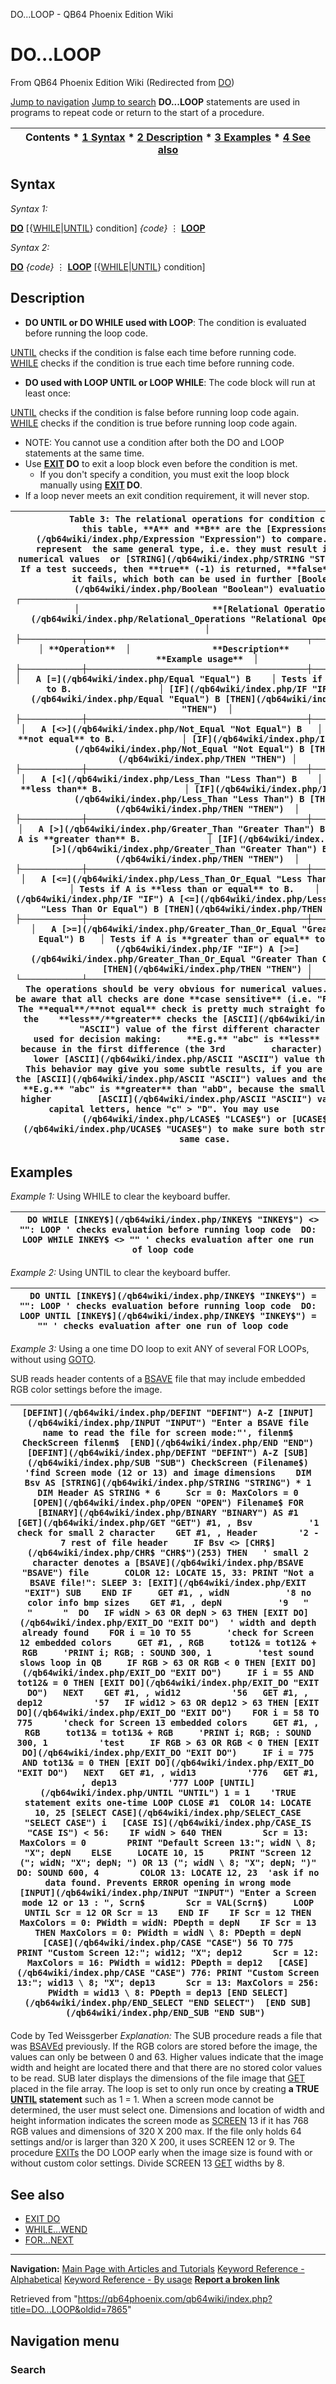 


DO...LOOP - QB64 Phoenix Edition Wiki








# DO...LOOP



From QB64 Phoenix Edition Wiki
(Redirected from [DO](/qb64wiki/index.php?title=DO&redirect=no "DO"))


[Jump to navigation](#mw-head)
[Jump to search](#searchInput)
**DO...LOOP** statements are used in programs to repeat code or return to the start of a procedure.


  






| Contents * [1 Syntax](#Syntax) * [2 Description](#Description) * [3 Examples](#Examples) * [4 See also](#See_also) |
| --- |


## Syntax


*Syntax 1:*



**[DO](/qb64wiki/index.php/DO "DO")** [{[WHILE](/qb64wiki/index.php/WHILE "WHILE")|[UNTIL](/qb64wiki/index.php/UNTIL "UNTIL")} condition]
*{code}*
⋮
**[LOOP](/qb64wiki/index.php/LOOP "LOOP")**
  

*Syntax 2:*



**[DO](/qb64wiki/index.php/DO "DO")**
*{code}*
⋮
**[LOOP](/qb64wiki/index.php/LOOP "LOOP")** [{[WHILE](/qb64wiki/index.php/WHILE "WHILE")|[UNTIL](/qb64wiki/index.php/UNTIL "UNTIL")} condition]
  




## Description


* **DO UNTIL or DO WHILE used with LOOP**: The condition is evaluated before running the loop code.


[UNTIL](/qb64wiki/index.php/UNTIL "UNTIL") checks if the condition is false each time before running code.
[WHILE](/qb64wiki/index.php/WHILE "WHILE") checks if the condition is true each time before running code.
* **DO used with LOOP UNTIL or LOOP WHILE**: The code block will run at least once:


[UNTIL](/qb64wiki/index.php/UNTIL "UNTIL") checks if the condition is false before running loop code again.
[WHILE](/qb64wiki/index.php/WHILE "WHILE") checks if the condition is true before running loop code again.
* NOTE: You cannot use a condition after both the DO and LOOP statements at the same time.
* Use **[EXIT](/qb64wiki/index.php/EXIT "EXIT") DO** to exit a loop block even before the condition is met.
	+ If you don't specify a condition, you must exit the loop block manually using **[EXIT](/qb64wiki/index.php/EXIT "EXIT") DO**.
* If a loop never meets an exit condition requirement, it will never stop.


  






| ```          Table 3: The relational operations for condition checking.   In this table, **A** and **B** are the [Expressions](/qb64wiki/index.php/Expression "Expression") to compare. Both must represent  the same general type, i.e. they must result into either numerical values  or [STRING](/qb64wiki/index.php/STRING "STRING") values. If a test succeeds, then **true** (-1) is returned, **false** (0)      if it fails, which both can be used in further [Boolean](/qb64wiki/index.php/Boolean "Boolean") evaluations.  ┌─────────────────────────────────────────────────────────────────────────┐  │                          **[Relational Operations](/qb64wiki/index.php/Relational_Operations "Relational Operations")**                          │  ├────────────┬───────────────────────────────────────────┬────────────────┤  │ **Operation**  │                **Description**                │ **Example usage**  │  ├────────────┼───────────────────────────────────────────┼────────────────┤  │   A [=](/qb64wiki/index.php/Equal "Equal") B    │ Tests if A is **equal** to B.                 │ [IF](/qb64wiki/index.php/IF "IF") A [=](/qb64wiki/index.php/Equal "Equal") B [THEN](/qb64wiki/index.php/THEN "THEN")  │  ├────────────┼───────────────────────────────────────────┼────────────────┤  │   A [<>](/qb64wiki/index.php/Not_Equal "Not Equal") B   │ Tests if A is **not equal** to B.             │ [IF](/qb64wiki/index.php/IF "IF") A [<>](/qb64wiki/index.php/Not_Equal "Not Equal") B [THEN](/qb64wiki/index.php/THEN "THEN") │  ├────────────┼───────────────────────────────────────────┼────────────────┤  │   A [<](/qb64wiki/index.php/Less_Than "Less Than") B    │ Tests if A is **less than** B.                │ [IF](/qb64wiki/index.php/IF "IF") A [<](/qb64wiki/index.php/Less_Than "Less Than") B [THEN](/qb64wiki/index.php/THEN "THEN")  │  ├────────────┼───────────────────────────────────────────┼────────────────┤  │   A [>](/qb64wiki/index.php/Greater_Than "Greater Than") B    │ Tests if A is **greater than** B.             │ [IF](/qb64wiki/index.php/IF "IF") A [>](/qb64wiki/index.php/Greater_Than "Greater Than") B [THEN](/qb64wiki/index.php/THEN "THEN")  │  ├────────────┼───────────────────────────────────────────┼────────────────┤  │   A [<=](/qb64wiki/index.php/Less_Than_Or_Equal "Less Than Or Equal") B   │ Tests if A is **less than or equal** to B.    │ [IF](/qb64wiki/index.php/IF "IF") A [<=](/qb64wiki/index.php/Less_Than_Or_Equal "Less Than Or Equal") B [THEN](/qb64wiki/index.php/THEN "THEN") │  ├────────────┼───────────────────────────────────────────┼────────────────┤  │   A [>=](/qb64wiki/index.php/Greater_Than_Or_Equal "Greater Than Or Equal") B   │ Tests if A is **greater than or equal** to B. │ [IF](/qb64wiki/index.php/IF "IF") A [>=](/qb64wiki/index.php/Greater_Than_Or_Equal "Greater Than Or Equal") B [THEN](/qb64wiki/index.php/THEN "THEN") │  └────────────┴───────────────────────────────────────────┴────────────────┘    The operations should be very obvious for numerical values. For strings    be aware that all checks are done **case sensitive** (i.e. "Foo" <> "foo").    The **equal**/**not equal** check is pretty much straight forward, but for the    **less**/**greater** checks the [ASCII](/qb64wiki/index.php/ASCII "ASCII") value of the first different character is                           used for decision making:     **E.g.** "abc" is **less** than "abd", because in the first difference (the 3rd         character) the "c" has a lower [ASCII](/qb64wiki/index.php/ASCII "ASCII") value than the "d".     This behavior may give you some subtle results, if you are not aware of                    the [ASCII](/qb64wiki/index.php/ASCII "ASCII") values and the written case:     **E.g.** "abc" is **greater** than "abD", because the small letters have higher         [ASCII](/qb64wiki/index.php/ASCII "ASCII") values than the capital letters, hence "c" > "D". You may use         [LCASE$](/qb64wiki/index.php/LCASE$ "LCASE$") or [UCASE$](/qb64wiki/index.php/UCASE$ "UCASE$") to make sure both strings have the same case.  ``` |
| --- |


  




## Examples


*Example 1:* Using WHILE to clear the keyboard buffer.





| ```   DO WHILE [INKEY$](/qb64wiki/index.php/INKEY$ "INKEY$") <> "": LOOP ' checks evaluation before running loop code  DO: LOOP WHILE INKEY$ <> "" ' checks evaluation after one run of loop code   ``` |
| --- |


  

*Example 2:* Using UNTIL to clear the keyboard buffer.





| ```   DO UNTIL [INKEY$](/qb64wiki/index.php/INKEY$ "INKEY$") = "": LOOP ' checks evaluation before running loop code  DO: LOOP UNTIL [INKEY$](/qb64wiki/index.php/INKEY$ "INKEY$") = "" ' checks evaluation after one run of loop code   ``` |
| --- |


  

*Example 3:* Using a one time DO loop to exit ANY of several FOR LOOPs, without using [GOTO](/qb64wiki/index.php/GOTO "GOTO").



SUB reads header contents of a [BSAVE](/qb64wiki/index.php/BSAVE "BSAVE") file that may include embedded RGB color settings before the image.


| ``` [DEFINT](/qb64wiki/index.php/DEFINT "DEFINT") A-Z [INPUT](/qb64wiki/index.php/INPUT "INPUT") "Enter a BSAVE file name to read the file for screen mode:"', filenm$ CheckScreen filenm$  [END](/qb64wiki/index.php/END "END")  [DEFINT](/qb64wiki/index.php/DEFINT "DEFINT") A-Z [SUB](/qb64wiki/index.php/SUB "SUB") CheckScreen (Filename$)        'find Screen mode (12 or 13) and image dimensions    DIM Bsv AS [STRING](/qb64wiki/index.php/STRING "STRING") * 1    DIM Header AS STRING * 6     Scr = 0: MaxColors = 0    [OPEN](/qb64wiki/index.php/OPEN "OPEN") Filename$ FOR [BINARY](/qb64wiki/index.php/BINARY "BINARY") AS #1     [GET](/qb64wiki/index.php/GET "GET") #1, , Bsv           '1 check for small 2 character    GET #1, , Header        '2 - 7 rest of file header     IF Bsv <> [CHR$](/qb64wiki/index.php/CHR$ "CHR$")(253) THEN   ' small 2 character denotes a [BSAVE](/qb64wiki/index.php/BSAVE "BSAVE") file       COLOR 12: LOCATE 15, 33: PRINT "Not a BSAVE file!": SLEEP 3: [EXIT](/qb64wiki/index.php/EXIT "EXIT") SUB    END IF     GET #1, , widN           '8 no color info bmp sizes    GET #1, , depN           '9   "        "      "  DO   IF widN > 63 OR depN > 63 THEN [EXIT DO](/qb64wiki/index.php/EXIT_DO "EXIT DO")  ' width and depth already found    FOR i = 10 TO 55       'check for Screen 12 embedded colors     GET #1, , RGB     tot12& = tot12& + RGB     'PRINT i; RGB; : SOUND 300, 1         'test sound slows loop in QB     IF RGB > 63 OR RGB < 0 THEN [EXIT DO](/qb64wiki/index.php/EXIT_DO "EXIT DO")     IF i = 55 AND tot12& = 0 THEN [EXIT DO](/qb64wiki/index.php/EXIT_DO "EXIT DO")   NEXT    GET #1, , wid12          '56   GET #1, , dep12          '57   IF wid12 > 63 OR dep12 > 63 THEN [EXIT DO](/qb64wiki/index.php/EXIT_DO "EXIT DO")    FOR i = 58 TO 775      'check for Screen 13 embedded colors     GET #1, , RGB     tot13& = tot13& + RGB     'PRINT i; RGB; : SOUND 300, 1          'test     IF RGB > 63 OR RGB < 0 THEN [EXIT DO](/qb64wiki/index.php/EXIT_DO "EXIT DO")     IF i = 775 AND tot13& = 0 THEN [EXIT DO](/qb64wiki/index.php/EXIT_DO "EXIT DO")   NEXT   GET #1, , wid13          '776   GET #1, , dep13          '777 LOOP [UNTIL](/qb64wiki/index.php/UNTIL "UNTIL") 1 = 1    'TRUE statement exits one-time LOOP CLOSE #1  COLOR 14: LOCATE 10, 25 [SELECT CASE](/qb64wiki/index.php/SELECT_CASE "SELECT CASE") i   [CASE IS](/qb64wiki/index.php/CASE_IS "CASE IS") < 56:    IF widN > 640 THEN        Scr = 13: MaxColors = 0        PRINT "Default Screen 13:"; widN \ 8; "X"; depN    ELSE     LOCATE 10, 15     PRINT "Screen 12 ("; widN; "X"; depN; ") OR 13 ("; widN \ 8; "X"; depN; ")"     DO: SOUND 600, 4        COLOR 13: LOCATE 12, 23  'ask if no data found. Prevents ERROR opening in wrong mode        [INPUT](/qb64wiki/index.php/INPUT "INPUT") "Enter a Screen mode 12 or 13 : ", Scrn$        Scr = VAL(Scrn$)     LOOP UNTIL Scr = 12 OR Scr = 13    END IF    IF Scr = 12 THEN MaxColors = 0: PWidth = widN: PDepth = depN    IF Scr = 13 THEN MaxColors = 0: PWidth = widN \ 8: PDepth = depN   [CASE](/qb64wiki/index.php/CASE "CASE") 56 TO 775      PRINT "Custom Screen 12:"; wid12; "X"; dep12      Scr = 12: MaxColors = 16: PWidth = wid12: PDepth = dep12   [CASE](/qb64wiki/index.php/CASE "CASE") 776: PRINT "Custom Screen 13:"; wid13 \ 8; "X"; dep13      Scr = 13: MaxColors = 256: PWidth = wid13 \ 8: PDepth = dep13 [END SELECT](/qb64wiki/index.php/END_SELECT "END SELECT")  [END SUB](/qb64wiki/index.php/END_SUB "END SUB")  ``` |
| --- |


Code by Ted Weissgerber
*Explanation:* The SUB procedure reads a file that was [BSAVEd](/qb64wiki/index.php/BSAVE "BSAVE") previously. If the RGB colors are stored before the image, the values can only be between 0 and 63. Higher values indicate that the image width and height are located there and that there are no stored color values to be read. SUB later displays the dimensions of the file image that [GET](/qb64wiki/index.php/GET_(graphics_statement) "GET (graphics statement)") placed in the file array. The loop is set to only run once by creating **a TRUE [UNTIL](/qb64wiki/index.php/UNTIL "UNTIL") statement** such as 1 = 1. When a screen mode cannot be determined, the user must select one.
Dimensions and location of width and height information indicates the screen mode as [SCREEN](/qb64wiki/index.php/SCREEN "SCREEN") 13 if it has 768 RGB values and dimensions of 320 X 200 max. If the file only holds 64 settings and/or is larger than 320 X 200, it uses SCREEN 12 or 9. The procedure [EXITs](/qb64wiki/index.php/EXIT "EXIT") the DO LOOP early when the image size is found with or without custom color settings.
Divide SCREEN 13 [GET](/qb64wiki/index.php/GET_(graphics_statement) "GET (graphics statement)") widths by 8.
  




## See also


* [EXIT DO](/qb64wiki/index.php/EXIT_DO "EXIT DO")
* [WHILE...WEND](/qb64wiki/index.php/WHILE...WEND "WHILE...WEND")
* [FOR...NEXT](/qb64wiki/index.php/FOR...NEXT "FOR...NEXT")


  






---


**Navigation:**
[Main Page with Articles and Tutorials](/qb64wiki/index.php/Main_Page "Main Page")
[Keyword Reference - Alphabetical](/qb64wiki/index.php/Keyword_Reference_-_Alphabetical "Keyword Reference - Alphabetical")
[Keyword Reference - By usage](/qb64wiki/index.php/Keyword_Reference_-_By_usage "Keyword Reference - By usage")
**[Report a broken link](https://qb64phoenix.com/forum/showthread.php?tid=2800)**  





Retrieved from "<https://qb64phoenix.com/qb64wiki/index.php?title=DO...LOOP&oldid=7865>"




## Navigation menu








### Search





















